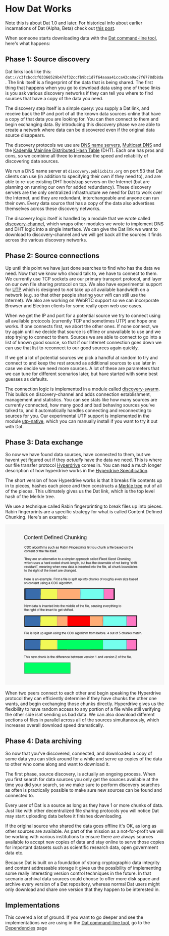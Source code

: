 # How Dat Works

Note this is about Dat 1.0 and later. For historical info about earlier incarnations of Dat (Alpha, Beta) check out [this post](http://dat-data.com/blog/2016-01-19-brief-history-of-dat).

When someone starts downloading data with the [Dat command-line tool](https://github.com/maxogden/dat), here's what happens:

## Phase 1: Source discovery

Dat links look like this: `dat://c3fcbcdcf03360529b47df32ccfb9bc1d7f64aaaa41cca43ca9ac7f6778db8da`. The link itself is a fingerprint of the data that is being shared. The first thing that happens when you go to download data using one of these links is you ask various discovery networks if they can tell you where to find sources that have a copy of the data you need.

The discovery step itself is a simple query: you supply a Dat link, and receive back the IP and port of all the known data sources online that have a copy of that data you are looking for. You can then connect to them and begin exchanging data. By introducing this discovery phase we are able to create a network where data can be discovered even if the original data source disappears.

The discovery protocols we use are [DNS name servers](https://en.wikipedia.org/wiki/Name_server), [Multicast DNS](https://en.wikipedia.org/wiki/Multicast_DNS) and the [Kademlia Mainline Distributed Hash Table](https://en.wikipedia.org/wiki/Mainline_DHT) (DHT). Each one has pros and cons, so we combine all three to increase the speed and reliability of discovering data sources.

We run a DNS name server at `discovery.publicbits.org` on port 53 that Dat clients can use (in addition to specifying their own if they need to), and are able to re-use existing DHT bootstrap servers on the Internet (but are planning on running our own for added redundancy). These discovery servers are the only centralized infrastructure we need for Dat to work over the Internet, and they are redundant, interchangeable and anyone can run their own. Every data source that has a copy of the data also advertises themselves across these discovery networks.

The discovery logic itself is handled by a module that we wrote called [discovery-channel](http://npmjs.org/discovery-channel), which wraps other modules we wrote to implement DNS and DHT logic into a single interface. We can give the Dat link we want to download to discovery-channel and we will get back all the sources it finds across the various discovery networks.

## Phase 2: Source connections

Up until this point we have just done searches to find who has the data we need. Now that we know who should talk to, we have to connect to them. We currently use TCP sockets are our primary transport protocol, and layer on our own file sharing protocol on top. We also have experimental support for [UTP](https://en.wikipedia.org/wiki/Micro_Transport_Protocol) which is designed to *not* take up all available bandwidth on a network (e.g. so that other people sharing your wifi can still use the Internet). We also are working on WebRTC support so we can incorporate Browser and Electron clients for some really open web use cases.

When we get the IP and port for a potential source we try to connect using all available protocols (currently TCP and sometimes UTP) and hope one works. If one connects first, we abort the other ones. If none connect, we try again until we decide that source is offline or unavailable to use and we stop trying to connect to them. Sources we are able to connect to go into a list of known good source, so that if our Internet connection goes down we can use that list to reconnect to our good sources again quickly.

If we get a lot of potential sources we pick a handful at random to try and connect to and keep the rest around as additional sources to use later in case we decide we need more sources. A lot of these are parameters that we can tune for different scenarios later, but have started with some best guesses as defaults.

The connection logic is implemented in a module called [discovery-swarm](https://www.npmjs.com/package/discovery-swarm). This builds on discovery-channel and adds connection establishment, management and statistics. You can see stats like how many sources are currently connected, how many good and bad behaving sources you've talked to, and it automatically handles connecting and reconnecting to sources for you. Our experimental UTP support is implemented in the module [utp-native](https://www.npmjs.com/package/utp-native), which you can manually install if you want to try it out with Dat.

## Phase 3: Data exchange

So now we have found data sources, have connected to them, but we havent yet figured out if they *actually* have the data we need. This is where our file transfer protocol [Hyperdrive](https://www.npmjs.com/package/hyperdrive) comes in. You can read a much longer description of how hyperdrive works in the [Hyperdrive Specification](https://github.com/mafintosh/hyperdrive/blob/master/SPECIFICATION.md).

The short version of how Hyperdrive works is that it breaks file contents up in to pieces, hashes each piece and then constructs a [Merkle tree](https://en.wikipedia.org/wiki/Merkle_tree) out of all of the pieces. This ultimately gives us the Dat link, which is the top level hash of the Merkle tree.

We use a technique called Rabin fingerprinting to break files up into pieces. Rabin fingerprints are a specific strategy for what is called Content Defined Chunking. Here's an example:

![cdc diagram](meta/cdc.png)

When two peers connect to each other and begin speaking the Hyperdrive protocol they can efficiently determine if they have chunks the other one wants, and begin exchanging those chunks directly. Hyperdrive gives us the flexibility to have random access to any portion of a file while still verifying the other side isnt sending us bad data. We can also download different sections of files in parallel across all of the sources simultaneously, which increases overall download speed dramatically.

## Phase 4: Data archiving

So now that you've discovered, connected, and downloaded a copy of some data you can stick around for a while and serve up copies of the data to other who come along and want to download it.

The first phase, source discovery, is actually an ongoing process. When you first search for data sources you only get the sources available at the time you did your search, so we make sure to perform discovery searches as often is practically possible to make sure new sources can be found and connected to.

Every user of Dat is a source as long as they have 1 or more chunks of data. Just like with other decentralized file sharing protocols you will notice Dat may start uploading data before it finishes downloading.

If the original source who shared the data goes offline it's OK, as long as other sources are available. As part of the mission as a not-for-profit we will be working with various institutions to ensure there are always sources available to accept new copies of data and stay online to serve those copies for important datasets such as scientific research data, open government data etc.

Because Dat is built on a foundation of strong cryptographic data integrity and content addressable storage it gives us the possibility of implementing some really interesting version control techniques in the future. In that scenario archival data sources could choose to offer more disk space and archive every version of a Dat repository, whereas normal Dat users might only download and share one version that they happen to be interested in.

## Implementations

This covered a lot of ground. If you want to go deeper and see the implementations we are using in the [Dat command-line tool](https://github.com/maxogden/dat), go to the [Dependencies](dependencies.md) page
